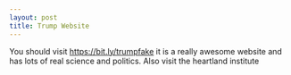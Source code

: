 ```yaml
---
layout: post
title: Trump Website
---
```


You should visit https://bit.ly/trumpfake it is a really awesome website and has lots of real science and politics. Also visit the heartland institute
